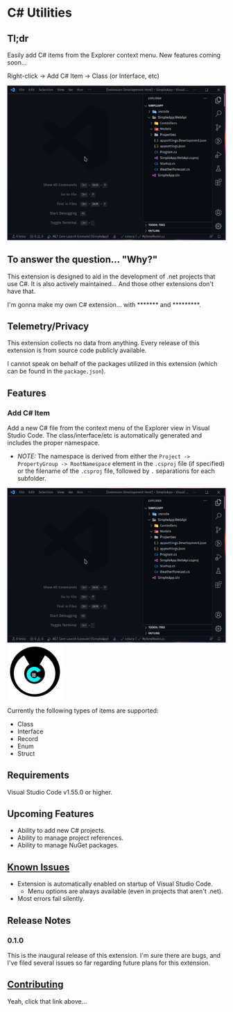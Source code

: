 # C# Utilities

## Tl;dr

Easily add C# items from the Explorer context menu. New features coming soon...

Right-click -> Add C# Item -> Class (or Interface, etc)

![Adding a New Item](./assets/images/demo.gif)

## To answer the question... "Why?"

This extension is designed to aid in the development of .net projects that use C#. It is also actively maintained... And those other extensions don't have that.

I'm gonna make my own C# extension... with ******* and *********.

## Telemetry/Privacy

This extension collects no data from anything. Every release of this extension is from source code publicly available.

I cannot speak on behalf of the packages utilized in this extension (which can be found in the `package.json`).

## Features

### Add C# Item

Add a new C# file from the context menu of the Explorer view in Visual Studio Code. The class/interface/etc is automatically generated and includes the proper namespace.

- _NOTE:_ The namespace is derived from either the `Project -> PropertyGroup -> RootNamespace` element in the `.csproj` file (if specified) or the filename of the `.csproj` file, followed by `.` separations for each subfolder.

![Adding a New Item](./assets/images/demo.gif)
![Adding a New Item](./assets/images/logo.png)

Currently the following types of items are supported:

- Class
- Interface
- Record
- Enum
- Struct

## Requirements

Visual Studio Code v1.55.0 or higher.

## Upcoming Features

- Ability to add new C# projects.
- Ability to manage project references.
- Ability to manage NuGet packages.

## [Known Issues](https://github.com/revrenlove/CSharpUtilities/issues)

- Extension is automatically enabled on startup of Visual Studio Code.
  - Menu options are always available (even in projects that aren't .net).
- Most errors fail silently.

## Release Notes

### 0.1.0

This is the inaugural release of this extension. I'm sure there are bugs, and I've filed several issues so far regarding future plans for this extension.

## [Contributing](https://github.com/revrenlove/CSharpUtilities/blob/main/CONTRIBUTING.md)

Yeah, click that link above...
